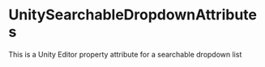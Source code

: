 # UnitySearchableDropdownAttributes
This is a Unity Editor property attribute for a searchable dropdown list
